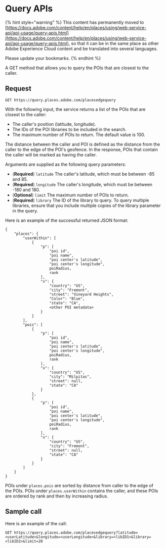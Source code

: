 # Query APIs

{% hint style="warning" %}
This content has permanently moved to [https://docs.adobe.com/content/help/en/places/using/web-service-api/api-usage/query-apis.html](https://docs.adobe.com/content/help/en/places/using/web-service-api/api-usage/query-apis.html), so that it can be in the same place as other Adobe Experience Cloud content and be translated into several languages.

Please update your bookmarks.
{% endhint %}

A GET method that allows you to query the POIs that are closest to the caller.

## Request

```text
GET https://query.places.adobe.com/placesedgequery
```

With the following input, the service returns a list of the POIs that are closest to the caller:

* The caller's position \(latitude, longitude\).
* The IDs of the POI libraries to be included in the search.
* The maximum number of POIs to return.  The default value is 100. 

 The distance between the caller and POI is defined as the distance from the caller to the edge of the POI's geofence. In the response, POIs that contain the caller will be marked as having the caller.

Arguments are supplied as the following query parameters:

* \(**Required**\) `latitude` The caller's latitude, which must be between -85 and 85.  
* \(**Required**\) `longitude` The caller's longitude, which must be between -180 and 180. 
* \(**Optional**\) `limit` The maximum number of POIs to return.  
* \(**Required**\) `library` The ID of the library to query. To query multiple libraries, ensure that you include multiple copies of the library parameter in the query.

Here is an example of the successful returned JSON format:

```markup
{
    "places": {
        "userWithin": [
            {
                "p": [
                    "poi id",
                    "poi name",
                    "poi center's latitude",
                    "poi center's longitude",
                    poiRadius,
                    rank
                ],
                "x": {
                    "country": "US",
                    "city": "Fremont",
                    "street": "Vineyard Heights",
                    "Color": "Blue",
                    "state": "CA",
                    <other POI metadata>
                }
            }
        ],
        "pois": [
            {
                "p": [
                    "poi id",
                    "poi name",
                    "poi center's latitude",
                    "poi center's longitude",
                    poiRadius,
                    rank
                ],
                "x": {
                    "country": "US",
                    "city": "Milpitas",
                    "street": null,
                    "state": "CA"
                }
            },
            {
                "p": [
                    "poi id",
                    "poi name",
                    "poi center's latitude",
                    "poi center's longitude",
                    poiRadius,
                    rank
                ],
                "x": {
                    "country": "US",
                    "city": "Fremont",
                    "street": null,
                    "state": "CA"
                }
            }
        ]
    }
}
```

 POIs under `places.pois` are sorted by distance from caller to the edge of the POIs. POIs under `places.userWithin` contains the caller, and these POIs are ordered by rank and then by increasing radius.

## Sample call

Here is an example of the call:

```text
GET https://query.places.adobe.com/placesedgequery?latitude=<userLatitude>&longitude=<userLongitude>&library=<libID1>&library=<libID2>&limit=20
```

